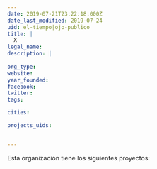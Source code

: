 ```yaml
---
date: 2019-07-21T23:22:18.000Z
date_last_modified: 2019-07-24
uid: el-tiempo|ojo-publico
title: |
  X
legal_name: 
description: |
  
org_type: 
website: 
year_founded: 
facebook: 
twitter: 
tags:

cities: 

projects_uids:


---
```


Esta organización tiene los siguientes proyectos:


